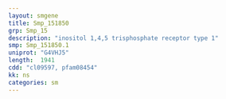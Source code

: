 ```yaml
---
layout: smgene
title: Smp_151850
grp: Smp_15
description: "inositol 1,4,5 trisphosphate receptor type 1"
smp: Smp_151850.1
uniprot: "G4VHJ5"
length:  1941
cdd: "cl09597, pfam08454"
kk: ns
categories: sm
---
```

